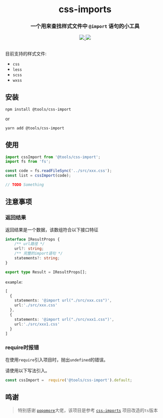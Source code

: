<h1 align="center"> css-imports   </h1> 
<h3 align="center">一个用来查找样式文件中 <code>@import</code> 语句的小工具</h3>
<p align="center">
<a href="https://github.com/liuqh0609/tools-css-imports/LICENSE">
<img src="https://img.shields.io/badge/license-MIT-blue.svg"/>
</a>
<a href="https://www.npmjs.com/package/@tools/css-import">
<img src="https://img.shields.io/npm/v/@tools/css-import/next.svg"/>
</a>
</p>

## 
目前支持的样式文件:

- `css`
- `less`
- `scss`
- `wxss`

## 安装

`npm install @tools/css-import`

or

`yarn add @tools/css-import`

## 使用

```ts
import cssImport from '@tools/css-import';
import fs from 'fs';

const code = fs.readFileSync('../src/xxx.css');
const list = cssImport(code);

// TODO Something
```

## 注意事项

### 返回结果

返回结果是一个数据，该数组符合以下接口特征

```ts
interface IResultProps {
	/** url路径 */
	url?: string;
	/** 完整的import语句 */
	statements?: string;
}

export type Result = IResultProps[];
```

`example`:
```ts
[
  {
    statements: '@import url("./src/xxx.css")',
    url:'./src/xxx.css'
  },
  {
    statements: '@import url("./src/xxx1.css")',
    url:'./src/xxx1.css'
  }
]
```
### require时报错

在使用`require`引入项目时，抛出`undefined`的错误。

请使用以下写法引入。
```js
const cssImport =  require('@tools/css-import').default;
```

## 鸣谢
> 特别感谢 [`popomore`](https://github.com/popomore)大佬，该项目是参考 [`css-imports`](https://github.com/popomore/css-imports) 项目改造的`ts`版本
